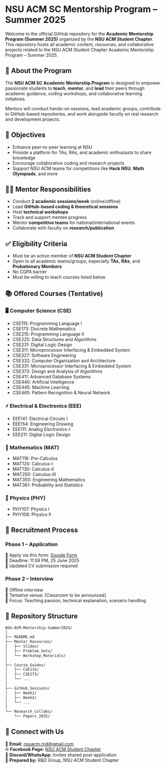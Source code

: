 # NSU ACM SC Mentorship Program – Summer 2025
Welcome to the official GitHub repository for the **Academic Mentorship Program (Summer 2025)** organized by the **NSU ACM Student Chapter**. This repository hosts all academic content, resources, and collaborative projects related to the NSU ACM Student Chapter Academic Mentorship Program – Summer 2025.



## 🌟 About the Program

The **NSU ACM SC Academic Mentorship Program** is designed to empower passionate students to **teach**, **mentor**, and **lead** their peers through academic guidance, coding workshops, and collaborative learning initiatives.

Mentors will conduct hands-on sessions, lead academic groups, contribute to GitHub-based repositories, and work alongside faculty on real research and development projects.



## 🎯 Objectives

- Enhance peer-to-peer learning at NSU
- Provide a platform for TAs, RAs, and academic enthusiasts to share knowledge
- Encourage collaborative coding and research projects
- Support NSU ACM teams for competitions like **Hack NSU**, **Math Olympiads**, and more



## 🧑‍🏫 Mentor Responsibilities

- Conduct **2 academic sessions/week** (online/offline)
- Lead **GitHub-based coding & theoretical sessions**
- Host **technical workshops**
- Track and support mentee progress
- Mentor **competitive teams** for national/international events
- Collaborate with faculty on **research/publication**



## ✅ Eligibility Criteria

- Must be an active member of **NSU ACM Student Chapter**
- Open to all academic teams/groups, especially **TAs**, **RAs**, and **Probationary Members**
- No CGPA barrier
- Must be willing to teach courses listed below



## 📚 Offered Courses (Tentative)

### 🖥️ Computer Science (CSE)
- CSE115: Programming Language I  
- CSE173: Discrete Mathematics  
- CSE215: Programming Language II  
- CSE225: Data Structures and Algorithms  
- CSE231: Digital Logic Design  
- CSE311: Microprocessor Interfacing & Embedded System  
- CSE327: Software Engineering  
- CSE332: Computer Organization and Architecture  
- CSE331: Microprocessor Interfacing & Embedded System  
- CSE373: Design and Analysis of Algorithms  
- CSE411: Advanced Database Systems  
- CSE440: Artificial Intelligence  
- CSE445: Machine Learning  
- CSE465: Pattern Recognition & Neural Network  

### ⚡ Electrical & Electronics (EEE)
- EEE141: Electrical Circuits I  
- EEE154: Engineering Drawing  
- EEE111: Analog Electronics-I
- EEE211: Digital Logic Design 

### 📐 Mathematics (MAT)
- MAT116: Pre-Calculus
- MAT120: Calculus-I  
- MAT130: Calculus-II  
- MAT250: Calculus-III  
- MAT350: Engineering Mathematics  
- MAT361: Probability and Statistics  

### 🌌 Physics (PHY)
- PHY107: Physics I  
- PHY108: Physics II  


## 📝 Recruitment Process

### Phase 1 – Application  
📌 Apply via this form: [Google Form](https://forms.gle/nUgRx5yAw4g82h7b6)  
📌 Deadline: 11:59 PM, 25 June 2025  
📌 Updated CV submission required

### Phase 2 – Interview  
📍 Offline interview  
📍 Tentative venue: [Classroom to be announced]  
📍 Focus: Teaching passion, technical explanation, scenario handling



## 📂 Repository Structure

```bash
NSU-ACM-Mentorship-Summer2025/
│
├── README.md
├── Mentor_Resources/
│   ├── Slides/
│   ├── Problem_Sets/
│   └── Workshop_Materials/
│
├── Course_Guides/
│   ├── CSE115/
│   ├── CSE173/
│   └── ...
│
├── GitHub_Sessions/
│   ├── Week1/
│   ├── Week2/
│   └── ...
│
└── Research_Collabs/
    └── Papers_2025/
````


## 🤝 Connect with Us

📧 **Email:** [nsuacm.rnd@gmail.com](mailto:nsuacm.rnd@gmail.com) </br>
🌐 **Facebook Page:** [NSU ACM Student Chapter](https://facebook.com/nsuacmsc)</br>
🔗 **Discord/WhatsApp:** Invites shared post-application</br>
🏫 **Prepared by:** R\&D Group, NSU ACM Student Chapter
